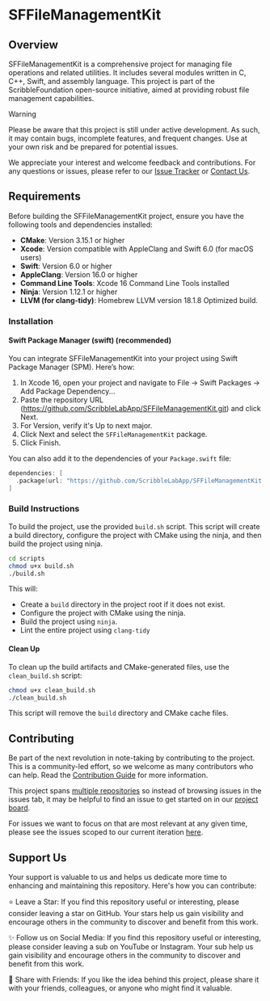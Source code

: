 # SFFileManagementKit

## Overview

SFFileManagementKit is a comprehensive project for managing file operations and related utilities. It includes several modules written in C, C++, Swift, and assembly language. This project is part of the ScribbleFoundation open-source initiative, aimed at providing robust file management capabilities.

> [!WARNING]
> Please be aware that this project is still under active development. As such, it may contain bugs, incomplete features, and frequent changes. Use at your own risk and be prepared for potential issues.
>
> We appreciate your interest and welcome feedback and contributions. For any questions or issues, please refer to our [Issue Tracker](https://github.com/ScribbleLabApp/SFFileManagementKit/issues) or [Contact Us]().

## Requirements

Before building the SFFileManagementKit project, ensure you have the following tools and dependencies installed:

- **CMake**: Version 3.15.1 or higher
- **Xcode**: Version compatible with AppleClang and Swift 6.0 (for macOS users)
- **Swift**: Version 6.0 or higher
- **AppleClang**: Version 16.0 or higher
- **Command Line Tools**: Xcode 16 Command Line Tools installed
- **Ninja**: Version 1.12.1 or higher
- **LLVM (for clang-tidy)**: Homebrew LLVM version 18.1.8 Optimized build.

### Installation

#### Swift Package Manager (swift) (recommended)

You can integrate SFFileManagementKit into your project using Swift Package Manager (SPM). Here’s how:

1. In Xcode 16, open your project and navigate to File → Swift Packages → Add Package Dependency...
2. Paste the repository URL (https://github.com/ScribbleLabApp/SFFileManagementKit.git) and click Next.
3. For Version, verify it's Up to next major.
4. Click Next and select the `SFFileManagementKit` package.
5. Click Finish.

You can also add it to the dependencies of your `Package.swift` file:

```swift
dependencies: [
  .package(url: "https://github.com/ScribbleLabApp/SFFileManagementKit.git", .upToNextMajor(from: "0.1.0"))
]
```

### Build Instructions

To build the project, use the provided `build.sh` script. This script will create a build directory, configure the project with CMake using the ninja, and then build the project using ninja.

```sh
cd scripts
chmod u+x build.sh
./build.sh
```

This will:
- Create a `build` directory in the project root if it does not exist.
- Configure the project with CMake using the ninja.
- Build the project using `ninja`.
- Lint the entire project using `clang-tidy`

#### Clean Up

To clean up the build artifacts and CMake-generated files, use the `clean_build.sh` script:

```sh
chmod u+x clean_build.sh
./clean_build.sh
```

This script will remove the `build` directory and CMake cache files.

## Contributing

Be part of the next revolution in note-taking by contributing to the project. This is a community-led effort, so we welcome as many contributors who can help. Read the [Contribution Guide](https://github.com/ScribbleLabApp/ScribbleLab/blob/main/CONTRIBUTING.md) for more information.

This project spans [multiple repositories]() so instead of browsing issues in the issues tab, it may be helpful to find an issue to get started on in our [project board](https://github.com/orgs/ScribbleLabApp/projects/1/views/1).

For issues we want to focus on that are most relevant at any given time, please see the issues scoped to our current iteration [here]().

## Support Us

Your support is valuable to us and helps us dedicate more time to enhancing and maintaining this repository. Here's how you can contribute:

⭐️ Leave a Star: If you find this repository useful or interesting, please consider leaving a star on GitHub. Your stars help us gain visibility and encourage others in the community to discover and benefit from this work.

✨ Follow us on Social Media: If you find this repository useful or interesting, please consider leaving a sub on YouTube or Instagram. Your sub help us gain visibility and encourage others in the community to discover and benefit from this work.

📲 Share with Friends: If you like the idea behind this project, please share it with your friends, colleagues, or anyone who might find it valuable.
